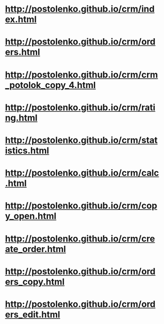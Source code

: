 # http://postolenko.github.io/crm/index.html
# http://postolenko.github.io/crm/orders.html
# http://postolenko.github.io/crm/crm_potolok_copy_4.html
# http://postolenko.github.io/crm/rating.html
# http://postolenko.github.io/crm/statistics.html
# http://postolenko.github.io/crm/calc.html
# http://postolenko.github.io/crm/copy_open.html
# http://postolenko.github.io/crm/create_order.html
# http://postolenko.github.io/crm/orders_copy.html
# http://postolenko.github.io/crm/orders_edit.html
